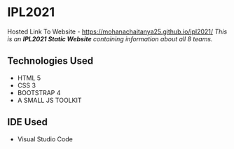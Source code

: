 # IPL2021
Hosted Link To Website - https://mohanachaitanya25.github.io/ipl2021/
*This is an **IPL2021 Static Website** containing information about all 8 teams.*

## Technologies Used
- HTML 5
- CSS 3
- BOOTSTRAP 4
- A SMALL JS TOOLKIT

## IDE Used
- Visual Studio Code
